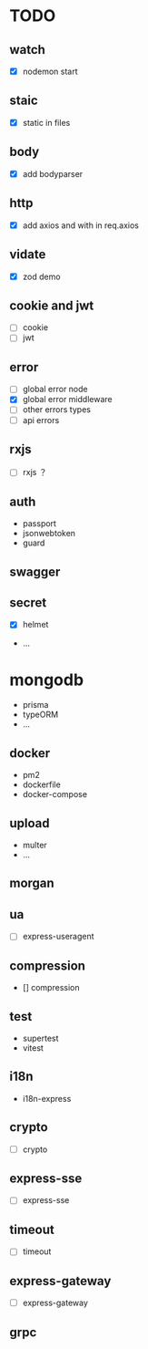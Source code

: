 # TODO

## watch

- [x] nodemon start

## staic

- [x] static in files
## body

- [x] add bodyparser 

## http

- [x] add axios and with in req.axios

## vidate

- [x] zod demo

## cookie and jwt

- [ ] cookie
- [ ] jwt

## error


- [ ] global error node
- [x] global error middleware
- [ ] other errors types
- [ ] api errors

## rxjs

- [ ] rxjs ？

## auth

- passport
- jsonwebtoken
- guard

## swagger


## secret

- [x] helmet
- ...

# mongodb

- prisma
- typeORM
- ...

## docker

- pm2
- dockerfile
- docker-compose

## upload

- multer
- ...


## morgan

## ua

- [ ] express-useragent

## compression

- [] compression

## test

- supertest
- vitest

## i18n

- i18n-express

## crypto

- [ ] crypto

## express-sse

- [ ] express-sse

## timeout

- [ ] timeout

## express-gateway

- [ ] express-gateway

## grpc
